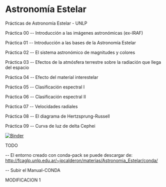 # Astronomía Estelar
Prácticas de Astronomía Estelar - UNLP

Práctica 00 -- Introducción a las imágenes astronómicas (ex-IRAF)

Práctica 01 -- Introducción a las bases de la Astronomía Estelar

Práctica 02 -- El sistema astronómico de magnitudes y colores

Práctica 03 -- Efectos de la atmósfera terrestre sobre la radiación que llega del espacio

Práctica 04 -- Efecto del material interestelar 

Práctica 05 -- Clasificación espectral I 

Práctica 06 -- Clasificación espectral II

Práctica 07 -- Velocidades radiales

Práctica 08 -- El diagrama de Hertzsprung-Russell

Práctica 09 -- Curva de luz de delta Cephei

[![Binder](https://mybinder.org/badge_logo.svg)](https://mybinder.org/v2/gh/JPCalderon/Astronomia-Estelar/master)

TODO

-- El entorno creado con conda-pack se puede descargar de:
http://fcaglp.unlp.edu.ar/~jpcalderon/materias/Astronomia_Estelar/conda/

-- Subir el Manual-CONDA

MODIFICACION 1
